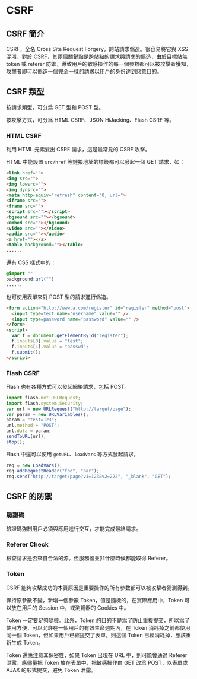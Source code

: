 # CSRF

## CSRF 簡介

CSRF，全名 Cross Site Request Forgery，跨站請求僞造。很容易將它與 XSS 混淆，對於 CSRF，其兩個關鍵點是跨站點的請求與請求的僞造，由於目標站無 token 或 referer 防禦，導致用戶的敏感操作的每一個參數都可以被攻擊者獲知，攻擊者即可以僞造一個完全一樣的請求以用戶的身份達到惡意目的。

## CSRF 類型

按請求類型，可分爲 GET 型和 POST 型。

按攻擊方式，可分爲 HTML CSRF、JSON HiJacking、Flash CSRF 等。

### HTML CSRF

利用 HTML 元素髮出 CSRF 請求，這是最常見的 CSRF 攻擊。

HTML 中能設置 `src/href` 等鏈接地址的標籤都可以發起一個 GET 請求，如：

```html
<link href="">
<img src="">
<img lowsrc="">
<img dynsrc="">
<meta http-equiv="refresh" content="0; url=">
<iframe src="">
<frame src="">
<script src=""></script>
<bgsound src=""></bgsound>
<embed src=""></bgsound>
<video src=""></video>
<audio src=""></audio>
<a href=""></a>
<table background=""></table>
......
```

還有 CSS 樣式中的：

```css
@import ""
background:url("")
......
```

也可使用表單來對 POST 型的請求進行僞造。

```html
<form action="http://www.a.com/register" id="register" method="post">
  <input type=text name="username" value="" />
  <input type=password name="password" value="" />
</form>
<script>
  var f = document.getElementById("register");
  f.inputs[0].value = "test";
  f.inputs[1].value = "passwd";
  f.submit();
</script>
```

### Flash CSRF

Flash 也有各種方式可以發起網絡請求，包括 POST。

```js
import flash.net.URLRequest;
import flash.system.Security;
var url = new URLRequest("http://target/page");
var param = new URLVariables();
param = "test=123";
url.method = "POST";
url.data = param;
sendToURL(url);
stop();
```

Flash 中還可以使用 `getURL`、`loadVars` 等方式發起請求。

```js
req = new LoadVars();
req.addRequestHeader("foo", "bar");
req.send("http://target/page?v1=123&v2=222", "_blank", "GET");
```

## CSRF 的防禦

### 驗證碼

驗證碼強制用戶必須與應用進行交互，才能完成最終請求。

### Referer Check

檢查請求是否來自合法的源。但服務器並非什麼時候都能取得 Referer。

### Token

CSRF 能夠攻擊成功的本質原因是重要操作的所有參數都可以被攻擊者猜測得到。

保持原參數不變，新增一個參數 Token，值是隨機的，在實際應用中，Token 可以放在用戶的 Session 中，或瀏覽器的 Cookies 中。

Token 一定要足夠隨機。此外，Token 的目的不是爲了防止重複提交，所以爲了使用方便，可以允許在一個用戶的有效生命週期內，在 Token 消耗掉之前都使用同一個 Token，但如果用戶已經提交了表單，則這個 Token 已經消耗掉，應該重新生成 Token。

Token 還應注意其保密性，如果 Token 出現在 URL 中，則可能會通過 Referer 泄露，應儘量把 Token 放在表單中，把敏感操作由 GET 改爲 POST，以表單或 AJAX 的形式提交，避免 Token 泄露。
